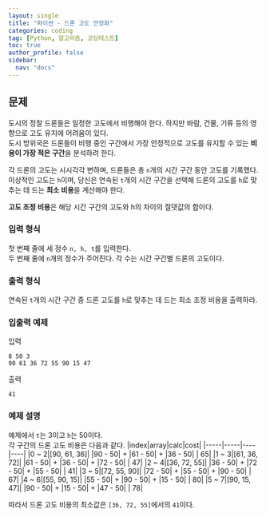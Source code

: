 ```yaml
---
layout: single
title: "파이썬 - 드론 고도 안정화"
categories: coding
tag: [Python, 알고리즘, 코딩테스트]
toc: true
author_profile: false
sidebar:
  nav: "docs"
---
```


## 문제
도시의 정찰 드론들은 일정한 고도에서 비행해야 한다. 하지만 바람, 건물, 기류 등의 영향으로 고도 유지에 어려움이 있다. <br>
도시 방위국은 드론들이 비행 중인 구간에서 가장 안정적으로 고도를 유지할 수 있는 **비용이 가장 적은 구간**을 분석하려 한다.

각 드론의 고도는 시시각각 변하며, 드론들은 총 `n`개의 시간 구간 동안 고도를 기록했다. <br> 
이상적인 고도는 `h`이며, 당신은 연속된 `t`개의 시간 구간을 선택해 드론의 고도를 `h`로 맞추는 데 드는 **최소 비용**을 계산해야 한다.

**고도 조정 비용**은 해당 시간 구간의 고도와 h의 차이의 절댓값의 합이다.

### 입력 형식
첫 번째 줄에 세 정수 `n, h, t`를 입력한다. <br>
두 번째 줄에 `n`개의 정수가 주어진다. 각 수는 시간 구간별 드론의 고도이다. <br>

### 출력 형식
연속된 `t`개의 시간 구간 중 드론 고도를 `h`로 맞추는 데 드는 최소 조정 비용을 출력하라.

### 입출력 예제
입력
```
8 50 3
90 61 36 72 55 90 15 47
```
출력
```
41
```

### 예제 설명
예제에서 `t`는 3이고 `h`는 50이다. <br>
각 구간의 드론 고도 비용은 다음과 같다.
|index|array|calc|cost|
|-----|-----|----|----|
|0 ~ 2|[90, 61, 36]| \|90 - 50\| + \|61 - 50\| + \|36 - 50\| | 65|
|1 ~ 3|[61, 36, 72]| \|61 - 50\| + \|36 - 50\| + \|72 - 50\| | 47|
|2 ~ 4|[36, 72, 55]| \|36 - 50\| + \|72 - 50\| + \|55 - 50\| | 41|
|3 ~ 5|[72, 55, 90]| \|72 - 50\| + \|55 - 50\| + \|90 - 50\| | 67|
|4 ~ 6|[55, 90, 15]| \|55 - 50\| + \|90 - 50\| + \|15 - 50\| | 80|
|5 ~ 7|[90, 15, 47]| \|90 - 50\| + \|15 - 50\| + \|47 - 50\| | 78|

따라서 드론 고도 비용의 최소값은 `[36, 72, 55]`에서의 `41`이다.

